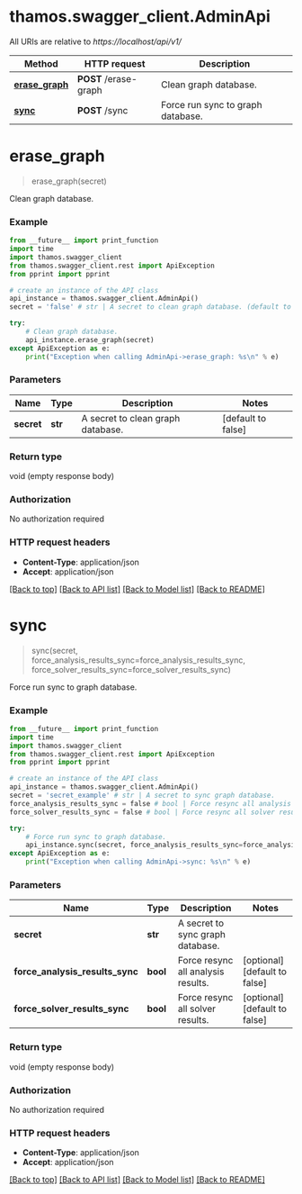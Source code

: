 # thamos.swagger_client.AdminApi

All URIs are relative to *https://localhost/api/v1/*

Method | HTTP request | Description
------------- | ------------- | -------------
[**erase_graph**](AdminApi.md#erase_graph) | **POST** /erase-graph | Clean graph database.
[**sync**](AdminApi.md#sync) | **POST** /sync | Force run sync to graph database.


# **erase_graph**
> erase_graph(secret)

Clean graph database.

### Example
```python
from __future__ import print_function
import time
import thamos.swagger_client
from thamos.swagger_client.rest import ApiException
from pprint import pprint

# create an instance of the API class
api_instance = thamos.swagger_client.AdminApi()
secret = 'false' # str | A secret to clean graph database. (default to false)

try:
    # Clean graph database.
    api_instance.erase_graph(secret)
except ApiException as e:
    print("Exception when calling AdminApi->erase_graph: %s\n" % e)
```

### Parameters

Name | Type | Description  | Notes
------------- | ------------- | ------------- | -------------
 **secret** | **str**| A secret to clean graph database. | [default to false]

### Return type

void (empty response body)

### Authorization

No authorization required

### HTTP request headers

 - **Content-Type**: application/json
 - **Accept**: application/json

[[Back to top]](#) [[Back to API list]](../README.md#documentation-for-api-endpoints) [[Back to Model list]](../README.md#documentation-for-models) [[Back to README]](../README.md)

# **sync**
> sync(secret, force_analysis_results_sync=force_analysis_results_sync, force_solver_results_sync=force_solver_results_sync)

Force run sync to graph database.

### Example
```python
from __future__ import print_function
import time
import thamos.swagger_client
from thamos.swagger_client.rest import ApiException
from pprint import pprint

# create an instance of the API class
api_instance = thamos.swagger_client.AdminApi()
secret = 'secret_example' # str | A secret to sync graph database.
force_analysis_results_sync = false # bool | Force resync all analysis results. (optional) (default to false)
force_solver_results_sync = false # bool | Force resync all solver results. (optional) (default to false)

try:
    # Force run sync to graph database.
    api_instance.sync(secret, force_analysis_results_sync=force_analysis_results_sync, force_solver_results_sync=force_solver_results_sync)
except ApiException as e:
    print("Exception when calling AdminApi->sync: %s\n" % e)
```

### Parameters

Name | Type | Description  | Notes
------------- | ------------- | ------------- | -------------
 **secret** | **str**| A secret to sync graph database. | 
 **force_analysis_results_sync** | **bool**| Force resync all analysis results. | [optional] [default to false]
 **force_solver_results_sync** | **bool**| Force resync all solver results. | [optional] [default to false]

### Return type

void (empty response body)

### Authorization

No authorization required

### HTTP request headers

 - **Content-Type**: application/json
 - **Accept**: application/json

[[Back to top]](#) [[Back to API list]](../README.md#documentation-for-api-endpoints) [[Back to Model list]](../README.md#documentation-for-models) [[Back to README]](../README.md)

